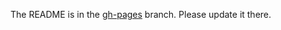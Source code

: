 The README is in the [gh-pages](https://github.com/capitalone/Hygieia/blob/gh-pages/pages/hygieia/collectors/artifact/artifactory.md) branch. Please update it there.
